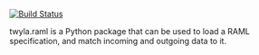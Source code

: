 [![Build Status](https://travis-ci.org/afroisalreadyinu/twyla.raml.svg?branch=master)](https://travis-ci.org/afroisalreadyinu/twyla.raml)

twyla.raml is a Python package that can be used to load a RAML
specification, and match incoming and outgoing data to it.